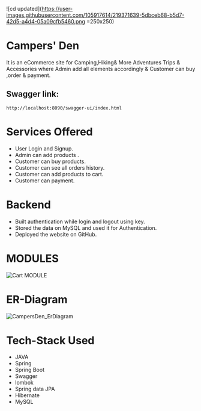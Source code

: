 ![cd updated](https://user-images.githubusercontent.com/105917614/219371639-5dbceb68-b5d7-42d5-a4d4-05a09cfb5460.png =250x250)
# Campers' Den 
It is an eCommerce site for Camping,Hiking& More Adventures Trips & Accessories where Admin add all elements accordingly & Customer  can buy ,order & payment.

## Swagger link:
    http://localhost:8090/swagger-ui/index.html

# Services Offered
- User Login and Signup.
- Admin can add products .
- Customer can buy products.
- Customer can see all orders history.
- Customer can add products to cart.
- Customer can payment.

# Backend
- Built authentication while login and logout using key.
- Stored the data on MySQL and used it for Authentication.
- Deployed the website on GitHub.

# MODULES
![Cart MODULE](https://user-images.githubusercontent.com/105917614/219302685-5fa97560-b63c-4159-82bc-f80632292138.png)

# ER-Diagram 
![CampersDen_ErDiagram](https://user-images.githubusercontent.com/105917614/219299658-14dafa8c-91d5-47d2-95df-c604be37f306.png)

# Tech-Stack Used
- JAVA
- Spring
- Spring Boot
- Swagger
- lombok
- Spring data JPA
- Hibernate
- MySQL
